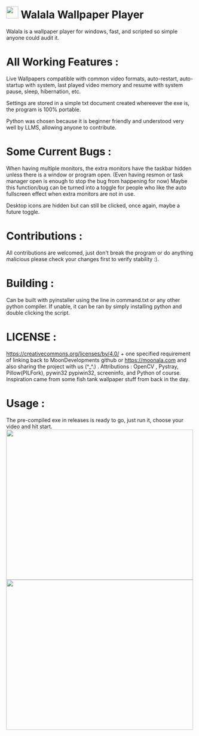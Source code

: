 # <img src="https://raw.githubusercontent.com/MoonDevelopmentsLLC/Walala_Player/refs/heads/main/icon.ico" width="32" height="32" /> Walala Wallpaper Player
Walala is a wallpaper player for windows, fast, and scripted so simple anyone could audit it.

# All Working Features : 
Live Wallpapers compatible with common video formats, auto-restart, auto-startup with system, last played video memory and resume with system pause, sleep, hibernation, etc.

Settings are stored in a simple txt document created whereever the exe is, the program is 100% portable. 

Python was chosen because it is beginner friendly and understood very well by LLMS, allowing anyone to contribute.

# Some Current Bugs :
 When having multiple monitors, the extra monitors have the taskbar hidden unless there is a window or program open. (Even having resmon or task manager open is enough to stop the bug from happening for now) Maybe this function/bug can be turned into a toggle for people who like the auto fullscreen effect when extra monitors are not in use.

Desktop icons are hidden but can still be clicked, once again, maybe a future toggle.               

# Contributions :
 All contributions are welcomed, just don't break the program or do anything malicious please check your changes first to verify stability :). 

# Building :
 Can be built with pyinstaller using the line in command.txt or any other python compiler. If unable, it can be ran by simply installing python and double clicking the script.

# LICENSE : 
https://creativecommons.org/licenses/by/4.0/ + one specified requirement of linking back to MoonDevelopments github or https://moonala.com and also sharing the project with us (^_^.) .
Attributions : OpenCV , Pystray, Pillow(PILFork), pywin32 pypiwin32, screeninfo, and Python of course. Inspiration came from some fish tank wallpaper stuff from back in the day.
# Usage : 
The pre-compiled exe in releases is ready to go, just run it, choose your video and hit start.
<img src="https://raw.githubusercontent.com/MoonDevelopmentsLLC/Walala_Player/refs/heads/main/readmeAssets/Frame%201.png" width="500" height="400" />
<img src="https://raw.githubusercontent.com/MoonDevelopmentsLLC/Walala_Player/refs/heads/main/readmeAssets/Frame%202.png" width="500" height="400" />


